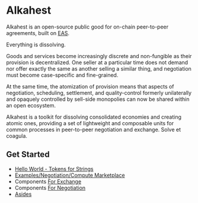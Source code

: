 # Alkahest

Alkahest is an open-source public good for on-chain peer-to-peer agreements, built on [EAS](https://attest.org).

Everything is dissolving.

Goods and services become increasingly discrete and non-fungible as their provision is decentralized. One seller at a particular time does not demand nor offer exactly the same as another selling a similar thing, and negotiation must become case-specific and fine-grained.

At the same time, the atomization of provision means that aspects of negotiation, scheduling, settlement, and quality-control formerly unilaterally and opaquely controlled by sell-side monopolies can now be shared within an open ecosystem.

Alkahest is a toolkit for dissolving consolidated economies and creating atomic ones, providing a set of lightweight and composable units for common processes in peer-to-peer negotiation and exchange. Solve et coagula.

## Get Started

- [Hello World - Tokens for Strings](Examples/Exchange/Hello_World_-_Tokens_for_Strings.md)
- [Examples/Negotiation/Compute Marketplace](Examples/Negotiation/Compute_Marketplace.md)
- Components [For Exchange](Components/For_Exchange.md)
- Components [For Negotiation](Components/For_Negotiation.md)
- [Asides](Asides.md)


